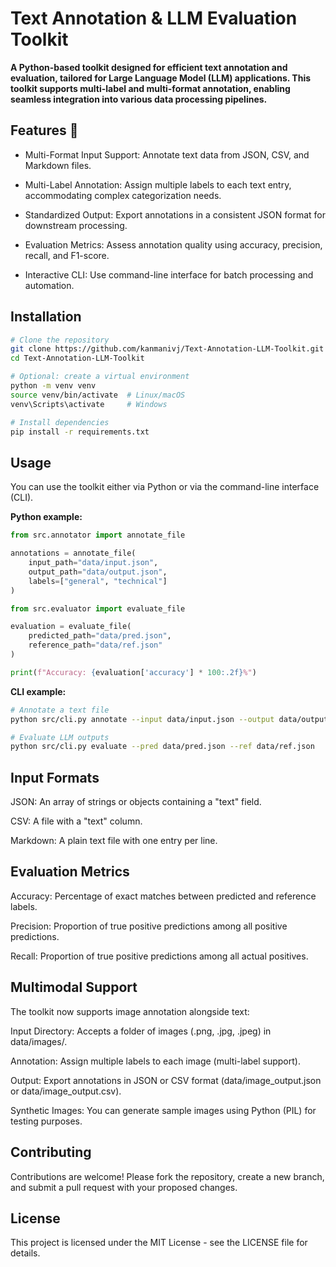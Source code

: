 # Text Annotation & LLM Evaluation Toolkit

**A Python-based toolkit designed for efficient text annotation and evaluation, tailored for Large Language Model (LLM) applications. This toolkit supports multi-label and multi-format annotation, enabling seamless integration into various data processing pipelines.**

## Features 🚀

 - Multi-Format Input Support: Annotate text data from JSON, CSV, and Markdown files.

 - Multi-Label Annotation: Assign multiple labels to each text entry, accommodating complex categorization needs.

 - Standardized Output: Export annotations in a consistent JSON format for downstream processing.

 - Evaluation Metrics: Assess annotation quality using accuracy, precision, recall, and F1-score.

 - Interactive CLI: Use command-line interface for batch processing and automation.

## Installation

```bash
# Clone the repository
git clone https://github.com/kanmanivj/Text-Annotation-LLM-Toolkit.git
cd Text-Annotation-LLM-Toolkit

# Optional: create a virtual environment
python -m venv venv
source venv/bin/activate  # Linux/macOS
venv\Scripts\activate     # Windows

# Install dependencies
pip install -r requirements.txt
```
## Usage

You can use the toolkit either via Python or via the command-line interface (CLI).

**Python example:**

```python
from src.annotator import annotate_file

annotations = annotate_file(
    input_path="data/input.json",
    output_path="data/output.json",
    labels=["general", "technical"]
)

from src.evaluator import evaluate_file

evaluation = evaluate_file(
    predicted_path="data/pred.json",
    reference_path="data/ref.json"
)

print(f"Accuracy: {evaluation['accuracy'] * 100:.2f}%")

```
**CLI example:**
```bash
# Annotate a text file
python src/cli.py annotate --input data/input.json --output data/output.json

# Evaluate LLM outputs
python src/cli.py evaluate --pred data/pred.json --ref data/ref.json
```
## Input Formats
JSON: An array of strings or objects containing a "text" field.

CSV: A file with a "text" column.

Markdown: A plain text file with one entry per line.

## Evaluation Metrics
Accuracy: Percentage of exact matches between predicted and reference labels.

Precision: Proportion of true positive predictions among all positive predictions.

Recall: Proportion of true positive predictions among all actual positives.

## Multimodal Support
The toolkit now supports image annotation alongside text:

Input Directory: Accepts a folder of images (.png, .jpg, .jpeg) in data/images/.

Annotation: Assign multiple labels to each image (multi-label support).

Output: Export annotations in JSON or CSV format (data/image_output.json or data/image_output.csv).

Synthetic Images: You can generate sample images using Python (PIL) for testing purposes.

## Contributing
Contributions are welcome! Please fork the repository, create a new branch, and submit a pull request with your proposed changes.

## License
This project is licensed under the MIT License - see the LICENSE file for details.

